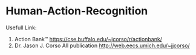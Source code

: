 # Human-Action-Recognition

Usefull Link:

1. Action Bank™
  https://cse.buffalo.edu/~jcorso/r/actionbank/
2. Dr. Jason J. Corso All publication
  http://web.eecs.umich.edu/~jjcorso/
